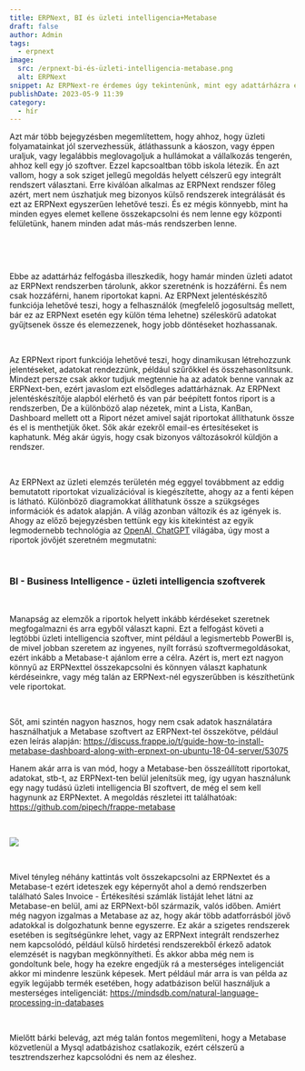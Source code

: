 ```yaml
---
title: ERPNext, BI és üzleti intelligencia+Metabase
draft: false
author: Admin
tags:
  - erpnext
image:
  src: /erpnext-bi-és-üzleti-intelligencia-metabase.png
  alt: ERPNext
snippet: Az ERPNext-re érdemes úgy tekintenünk, mint egy adattárházra és minden fontos üzleti adat központi tárolóegységére.
publishDate: 2023-05-9 11:39
category:
  - hír
---
```


<p>Azt már több bejegyzésben megemlítettem, hogy ahhoz, hogy üzleti folyamatainkat jól szervezhessük, átláthassunk a káoszon, vagy éppen uraljuk, vagy legalábbis meglovagoljuk a hullámokat a vállalkozás tengerén, ahhoz kell egy jó szoftver. Ezzel kapcsoaltban több iskola létezik. Én azt vallom, hogy a sok sziget jellegű megoldás helyett célszerű egy integrált rendszert választani. Erre kiválóan alkalmas az ERPNext rendszer főleg azért, mert nem úszhatjuk meg bizonyos külső rendszerek integrálását és ezt az ERPNext egyszerűen lehetővé teszi. És ez mégis könnyebb, mint ha minden egyes elemet kellene összekapcsolni és nem lenne egy központi felületünk, hanem minden adat más-más rendszerben lenne.</p><p><br></p><p><br></p><p>Ebbe az adattárház felfogásba illeszkedik, hogy hamár minden üzleti adatot az ERPNext rendszerben tárolunk, akkor szeretnénk is hozzáférni. És nem csak hozzáférni, hanem riportokat kapni. Az ERPNext jelentéskészítő funkciója lehetővé teszi, hogy a felhasználók (megfelelő jogosultság mellett, bár ez az ERPNext esetén egy külön téma lehetne) széleskörű adatokat gyűjtsenek össze és elemezzenek, hogy jobb döntéseket hozhassanak.</p><p><br></p><p>Az ERPNext riport funkciója lehetővé teszi, hogy dinamikusan létrehozzunk jelentéseket, adatokat rendezzünk, például szűrőkkel és összehasonlítsunk. Mindezt persze csak akkor tudjuk megtennie ha az adatok benne vannak az ERPNext-ben, ezért javaslom ezt elsődleges adattárháznak. Az ERPNext jelentéskészítője alapból elérhető és van pár beépített fontos riport is a rendszerben, De a különböző alap nézetek, mint a Lista, KanBan, Dashboard mellett ott a Riport nézet amivel saját riportokat állíthatunk össze és el is menthetjük őket. Sők akár ezekről email-es értesítéseket is kaphatunk. Még akár úgyis, hogy csak bizonyos változásokról küldjön a rendszer.</p><p><br></p><p>Az ERPNext az üzleti elemzés területén még eggyel továbbment az eddig bemutatott riportokat vizualizációval is kiegészítette, ahogy az a fenti képen is látható. Különböző diagramokkat állíthatunk össze a szükgséges információk és adatok alapján. A világ azonban változik és az igények is. Ahogy az előző bejegyzésben tettünk egy kis kitekintést az egyik legmodernebb technológia az <a href="https://www.monolithon.com/blog/hirek/erpnext-%C3%A9s-a-chatgpt" rel="noopener noreferrer">OpenAI, ChatGPT</a> világába, úgy most a riportok jövőjét szeretném megmutatni:</p><p><br></p><h3>BI - Business Intelligence - üzleti intelligencia szoftverek</h3><p><br></p><p>Manapság az elemzők a riportok helyett inkább kérdéseket szeretnek megfogalmazni és arra egyből választ kapni. Ezt a felfogást követi a legtöbbi üzleti intelligencia szoftver, mint például a legismertebb PowerBI is, de mivel jobban szeretem az ingyenes, nyílt forrású szoftvermegoldásokat, ezért inkább a Metabase-t ajánlom erre a célra. Azért is, mert ezt nagyon könnyű az ERPNexttel összekapcsolni és könnyen választ kaphatunk kérdéseinkre, vagy még talán az ERPNext-nél egyszerűbben is készíthetünk vele riportokat.</p><p><br></p><p>Sőt, ami szintén nagyon hasznos, hogy nem csak adatok használatára használhatjuk a Metabase szoftvert az ERPNext-tel összekötve, például ezen leírás alapján: <a href="https://discuss.frappe.io/t/guide-how-to-install-metabase-dashboard-along-with-erpnext-on-ubuntu-18-04-server/53075" rel="noopener noreferrer">https://discuss.frappe.io/t/guide-how-to-install-metabase-dashboard-along-with-erpnext-on-ubuntu-18-04-server/53075</a></p><p>Hanem akár arra is van mód, hogy a Metabase-ben összeállított riportokat, adatokat, stb-t, az ERPNext-ten belül jelenítsük meg, így ugyan használunk egy nagy tudású üzleti intelligencia BI szoftvert, de még el sem kell hagynunk az ERPNextet. A megoldás részletei itt találhatóak: <a href="https://github.com/pipech/frappe-metabase" rel="noopener noreferrer">https://github.com/pipech/frappe-metabase</a></p><p><br></p><p><img src="/jF7FETk.jpg"></p><p><br></p><p>Mivel tényleg néhány kattintás volt összekapcsolni az ERPNextet és a Metabase-t ezért ideteszek egy képernyőt ahol a demó rendszerben található Sales Invoice - Értékesítési számlák listáját lehet látni az Metabase-en belül, ami az ERPNext-ből származik, valós időben. Amiért még nagyon izgalmas a Metabase az az, hogy akár több adatforrásból jövő adatokkal is dolgozhatunk benne egyszerre. Ez akár a szigetes rendszerek esetében is segítségünkre lehet, vagy az ERPNext integrált rendszerhez nem kapcsolódó, például külső hirdetési rendszerekből érkező adatok elemzését is nagyban megkönnyítheti. És akkor abba még nem is gondoltunk bele, hogy ha ezekre engedjük rá a mesterséges inteligenciát akkor mi mindenre leszünk képesek. Mert például már arra is van példa az egyik legújabb termék esetében, hogy adatbázison belül használjuk a mesterséges inteligenciát: <a href="https://mindsdb.com/natural-language-processing-in-databases" rel="noopener noreferrer">https://mindsdb.com/natural-language-processing-in-databases</a></p><p><br></p><p>Mielőtt bárki belevág, azt még talán fontos megemlíteni, hogy a Metabase közvetlenül a Mysql adatbázishoz csatlakozik, ezért célszerű a tesztrendszerhez kapcsolódni és nem az éleshez. </p><p><br></p>
